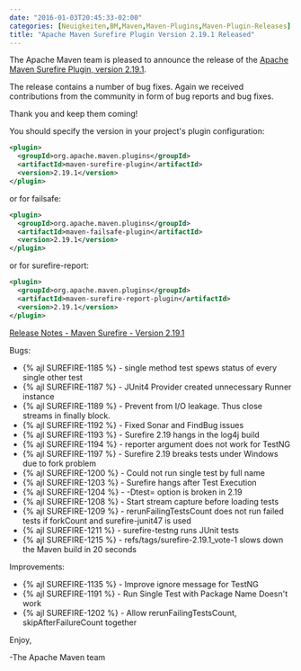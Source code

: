 ```yaml
---
date: "2016-01-03T20:45:33-02:00"
categories: [Neuigkeiten,BM,Maven,Maven-Plugins,Maven-Plugin-Releases]
title: "Apache Maven Surefire Plugin Version 2.19.1 Released"
---
```

The Apache Maven team is pleased to announce the release of the 
[Apache Maven Surefire Plugin, version 2.19.1](http://maven.apache.org/plugins/maven-surefire-plugin/).

The release contains a number of bug fixes.
Again we received contributions from the community in form of bug reports
and bug fixes.

Thank you and keep them coming!

You should specify the version in your project's plugin configuration:

``` xml
<plugin>
  <groupId>org.apache.maven.plugins</groupId>
  <artifactId>maven-surefire-plugin</artifactId>
  <version>2.19.1</version>
</plugin>
```

or for failsafe:


```xml
<plugin>
  <groupId>org.apache.maven.plugins</groupId>
  <artifactId>maven-failsafe-plugin</artifactId>
  <version>2.19.1</version>
</plugin>
```


or for surefire-report:

```xml
<plugin>
  <groupId>org.apache.maven.plugins</groupId>
  <artifactId>maven-surefire-report-plugin</artifactId>
  <version>2.19.1</version>
</plugin>
```


<!-- more -->

[Release Notes - Maven Surefire - Version 2.19.1](https://issues.apache.org/jira/secure/ReleaseNote.jspa?projectId=12317927&amp;version=12333959)

Bugs:

 * {% ajl SUREFIRE-1185 %} -  single method test spews status of every single other test
 * {% ajl SUREFIRE-1187 %} -  JUnit4 Provider created unnecessary Runner instance
 * {% ajl SUREFIRE-1189 %} -  Prevent from I/O leakage. Thus close streams in finally block.
 * {% ajl SUREFIRE-1192 %} -  Fixed Sonar and FindBug issues
 * {% ajl SUREFIRE-1193 %} -  Surefire 2.19 hangs in the log4j build
 * {% ajl SUREFIRE-1194 %} -  reporter argument does not work for TestNG
 * {% ajl SUREFIRE-1197 %} -  Surefire 2.19 breaks tests under Windows due to fork problem
 * {% ajl SUREFIRE-1200 %} -  Could not run single test by full name
 * {% ajl SUREFIRE-1203 %} -  Surefire hangs after Test Execution
 * {% ajl SUREFIRE-1204 %} -  -Dtest= option is broken in 2.19
 * {% ajl SUREFIRE-1208 %} -  Start stream capture before loading tests
 * {% ajl SUREFIRE-1209 %} -  rerunFailingTestsCount does not run failed tests if forkCount and surefire-junit47 is used
 * {% ajl SUREFIRE-1211 %} -  surefire-testng runs JUnit tests
 * {% ajl SUREFIRE-1215 %} -  refs/tags/surefire-2.19.1_vote-1 slows down the Maven build in 20 seconds

Improvements:

 * {% ajl SUREFIRE-1135 %} -  Improve ignore message for TestNG
 * {% ajl SUREFIRE-1191 %} -  Run Single Test with Package Name Doesn't work
 * {% ajl SUREFIRE-1202 %} -  Allow rerunFailingTestsCount, skipAfterFailureCount together

Enjoy,

-The Apache Maven team

